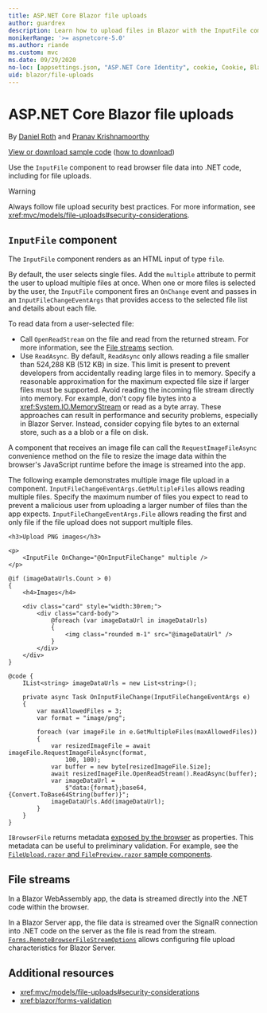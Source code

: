 ```yaml
---
title: ASP.NET Core Blazor file uploads
author: guardrex
description: Learn how to upload files in Blazor with the InputFile component.
monikerRange: '>= aspnetcore-5.0'
ms.author: riande
ms.custom: mvc
ms.date: 09/29/2020
no-loc: [appsettings.json, "ASP.NET Core Identity", cookie, Cookie, Blazor, "Blazor Server", "Blazor WebAssembly", "Identity", "Let's Encrypt", Razor, SignalR]
uid: blazor/file-uploads
---
```

# ASP.NET Core Blazor file uploads

By [Daniel Roth](https://github.com/danroth27) and [Pranav Krishnamoorthy](https://github.com/pranavkm)

[View or download sample code](https://github.com/dotnet/AspNetCore.Docs/tree/master/aspnetcore/blazor/file-uploads/samples/) ([how to download](xref:index#how-to-download-a-sample))

Use the `InputFile` component to read browser file data into .NET code, including for file uploads.

> [!WARNING]
> Always follow file upload security best practices. For more information, see <xref:mvc/models/file-uploads#security-considerations>.

## `InputFile` component

The `InputFile` component renders as an HTML input of type `file`.

By default, the user selects single files. Add the `multiple` attribute to permit the user to upload multiple files at once. When one or more files is selected by the user, the `InputFile` component fires an `OnChange` event and passes in an `InputFileChangeEventArgs` that provides access to the selected file list and details about each file.

To read data from a user-selected file:

* Call `OpenReadStream` on the file and read from the returned stream. For more information, see the [File streams](#file-streams) section.
* Use `ReadAsync`. By default, `ReadAsync` only allows reading a file smaller than 524,288 KB (512 KB) in size. This limit is present to prevent developers from accidentally reading large files in to memory. Specify a reasonable approximation for the maximum expected file size if larger files must be supported. Avoid reading the incoming file stream directly into memory. For example, don't copy file bytes into a <xref:System.IO.MemoryStream> or read as a byte array. These approaches can result in performance and security problems, especially in Blazor Server. Instead, consider copying file bytes to an external store, such as a a blob or a file on disk.

A component that receives an image file can call the `RequestImageFileAsync` convenience method on the file to resize the image data within the browser's JavaScript runtime before the image is streamed into the app.

The following example demonstrates multiple image file upload in a component. `InputFileChangeEventArgs.GetMultipleFiles` allows reading multiple files. Specify the maximum number of files you expect to read to prevent a malicious user from uploading a larger number of files than the app expects. `InputFileChangeEventArgs.File` allows reading the first and only file if the file upload does not support multiple files.

```razor
<h3>Upload PNG images</h3>

<p>
    <InputFile OnChange="@OnInputFileChange" multiple />
</p>

@if (imageDataUrls.Count > 0)
{
    <h4>Images</h4>

    <div class="card" style="width:30rem;">
        <div class="card-body">
            @foreach (var imageDataUrl in imageDataUrls)
            {
                <img class="rounded m-1" src="@imageDataUrl" />
            }
        </div>
    </div>
}

@code {
    IList<string> imageDataUrls = new List<string>();

    private async Task OnInputFileChange(InputFileChangeEventArgs e)
    {
        var maxAllowedFiles = 3;
        var format = "image/png";

        foreach (var imageFile in e.GetMultipleFiles(maxAllowedFiles))
        {
            var resizedImageFile = await imageFile.RequestImageFileAsync(format, 
                100, 100);
            var buffer = new byte[resizedImageFile.Size];
            await resizedImageFile.OpenReadStream().ReadAsync(buffer);
            var imageDataUrl = 
                $"data:{format};base64,{Convert.ToBase64String(buffer)}";
            imageDataUrls.Add(imageDataUrl);
        }
    }
}
```

`IBrowserFile` returns metadata [exposed by the browser](https://developer.mozilla.org/docs/Web/API/File#Instance_properties) as properties. This metadata can be useful to preliminary validation. For example, see the [`FileUpload.razor` and `FilePreview.razor` sample components](https://github.com/dotnet/AspNetCore.Docs/tree/master/aspnetcore/blazor/file-uploads/samples/).

## File streams

In a Blazor WebAssembly app, the data is streamed directly into the .NET code within the browser.

In a Blazor Server app, the file data is streamed over the SignalR connection into .NET code on the server as the file is read from the stream. [`Forms.RemoteBrowserFileStreamOptions`](https://github.com/dotnet/aspnetcore/blob/master/src/Components/Web/src/Forms/InputFile/RemoteBrowserFileStreamOptions.cs) allows configuring file upload characteristics for Blazor Server.

## Additional resources

* <xref:mvc/models/file-uploads#security-considerations>
* <xref:blazor/forms-validation>
